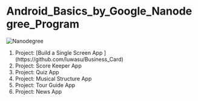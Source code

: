 # Android_Basics_by_Google_Nanodegree_Program

![Nanodegree](https://user-images.githubusercontent.com/40022621/86592516-ea496e00-bf93-11ea-9237-baa6d3e5fcee.png)

<ol>
<li>Project:  [Build a Single Screen App ](https://github.com/luwasu/Business_Card)</li>
<li>Project: Score Keeper App</li>
<li>Project: Quiz App</li>
<li>Project: Musical Structure App</li>
<li>Project: Tour Guide App</li>
<li>Project: News App</li>
</ol> 





